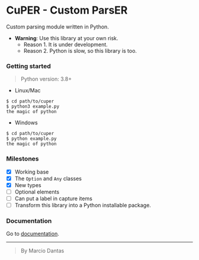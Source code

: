 # CuPER - Custom ParsER
Custom parsing module written in Python.


- **Warning**: Use this library at your own risk.
    + Reason 1. It is under development.
    + Reason 2. Python is slow, so this library is too.

### Getting started
> Python version: 3.8+

- Linux/Mac
```console
$ cd path/to/cuper
$ python3 example.py
the magic of python
```

- Windows
```console
$ cd path/to/cuper
$ python example.py
the magic of python
```

### Milestones
- [X] Working base
- [X] The `Option` and `Any` classes
- [X] New types
- [ ] Optional elements
- [ ] Can put a label in capture items
- [ ] Transform this library into a Python installable package.

### Documentation
Go to [documentation](./doc.md).

---

> By Marcio Dantas
